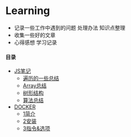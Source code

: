 # Learning

* 记录一些工作中遇到的问题 处理办法 知识点整理
* 收集一些好的文章
* 心得感想 学习记录

####  目录

- [JS笔记](https://github.com/SupaFan/Learning/tree/master/JS)
	- [遍历的一些总结](https://github.com/SupaFan/Learning/blob/master/JS/遍历的一些总结.md)
	- [Array总结](https://github.com/SupaFan/Learning/blob/master/JS/Array总结.md)
	- [树形结构](https://github.com/SupaFan/Learning/blob/master/JS/树形结构.md)
	- [算法总结](https://github.com/SupaFan/Learning/blob/master/JS/算法总结.md)
- [DOCKER](https://github.com/SupaFan/Learning/tree/master/DOCKER)
	- [1简介](https://github.com/SupaFan/Learning/blob/master/DOCKER/1简介.md)
	- [2安装](https://github.com/SupaFan/Learning/blob/master/DOCKER/2安装.md)
	- [3指令&选项](https://github.com/SupaFan/Learning/blob/master/DOCKER/3指令&选项.md)